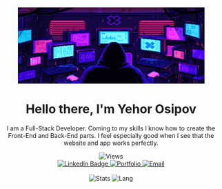 
<br>
<p align="center"> <img width="433" height="177" src="./assets/images/hackathon.gif"/>
<br>


<div id="header" align="center">
  <h1>Hello there, I'm Yehor Osipov</h1>
  <p>I am a Full-Stack Developer. Coming to my skills I know how to create the Front-End and Back-End parts. I feel especially good when I see that the website and app works perfectly.</p>
<!--   <img src="https://visitcount.itsvg.in/api?id=deadnord&label=Profile%20Views&color=12&icon=5&pretty=true" alt="Views"/> -->
  <img src="https://komarev.com/ghpvc/?username=deadnord&label=Profile%20views&color=blueviolet&style=flat" alt="Views"/>
</div> 
<div id="badges" align="center">
  <a href="https://www.linkedin.com/in/yegor-osipov-eod/">
    <img src="https://img.shields.io/badge/-LinkedIn-blue?style=flat&logo=Linkedin&logoColor=white" alt="LinkedIn Badge"/>
  </a>
<a href="https://eod-portfolio.netlify.app/">
    <img src="https://img.shields.io/badge/Portfolio-grey?style=flat&logo=readme" alt="Portfolio"/>
  </a>
    <a href="mailto:eosipopo@gmail.com">
    <img src="https://img.shields.io/badge/-Gmail-c14438?style=flat&logo=Gmail&logoColor=white" alt="Email"/>
  </a>
</div>
<br>
<div id="charts" align="center">
<img src="https://github-readme-stats.vercel.app/api/top-langs/?username=deadnord&layout=pie&langs_count=21&theme=tokyonight&hide_progress=false" alt="Stats"/>
<img src="https://github-readme-stats.vercel.app/api?username=deadnord&theme=transparent&show_icons=true" alt="Lang"/>
</div>
